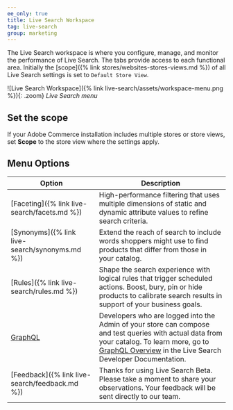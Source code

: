 ```yaml
---
ee_only: true
title: Live Search Workspace
tag: live-search
group: marketing
---
```


The Live Search workspace is where you configure, manage, and monitor the performance of Live Search. The tabs provide access to each functional area. Initially the [scope]({% link stores/websites-stores-views.md %}) of all Live Search settings is set to `Default Store View`.

![Live Search Workspace]({% link live-search/assets/workspace-menu.png %}){: .zoom}
_Live Search menu_
## Set the scope
If your Adobe Commerce installation includes multiple stores or store views, set **Scope** to the store view where the settings apply.

## Menu Options

|Option|Description|
|--- |--- |
|[Faceting]({% link live-search/facets.md %}) |High-performance filtering that uses multiple dimensions of static and dynamic attribute values to refine search criteria.|
|[Synonyms]({% link live-search/synonyms.md %}) |Extend the reach of search to include words shoppers might use to find products that differ from those in your catalog.|
|[Rules]({% link live-search/rules.md %}) |Shape the search experience with logical rules that trigger scheduled actions. Boost, bury, pin or hide products to calibrate search results in support of your business goals.|
|[GraphQL](https://devdocs-beta.magento.com/live-search/graphql-support.md/) |Developers who are logged into the Admin of your store can compose and test queries with actual data from your catalog. To learn more, go to [GraphQL Overview](https://devdocs.magento.com/guides/v2.4/graphql/) in the Live Search Developer Documentation.|
|[Feedback]({% link live-search/feedback.md %})|Thanks for using Live Search Beta. Please take a moment to share your observations. Your feedback will be sent directly to our team.|
